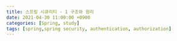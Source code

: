 ```yaml
---
title: 스프링 시큐리티 - 1 구조와 원리
date: 2021-04-30 11:00:00 +0900
categories: [Spring, study]
tags: [spring,spring security, authentication, authorization]
---
```

